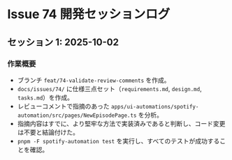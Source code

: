 # Issue 74 開発セッションログ

## セッション 1: 2025-10-02

### 作業概要

- ブランチ `feat/74-validate-review-comments` を作成。
- `docs/issues/74/` に仕様三点セット（`requirements.md`, `design.md`, `tasks.md`）を作成。
- レビューコメントで指摘のあった `apps/ui-automations/spotify-automation/src/pages/NewEpisodePage.ts` を分析。
- 指摘内容はすでに、より堅牢な方法で実装済みであると判断し、コード変更は不要と結論付けた。
- `pnpm -F spotify-automation test` を実行し、すべてのテストが成功することを確認。
